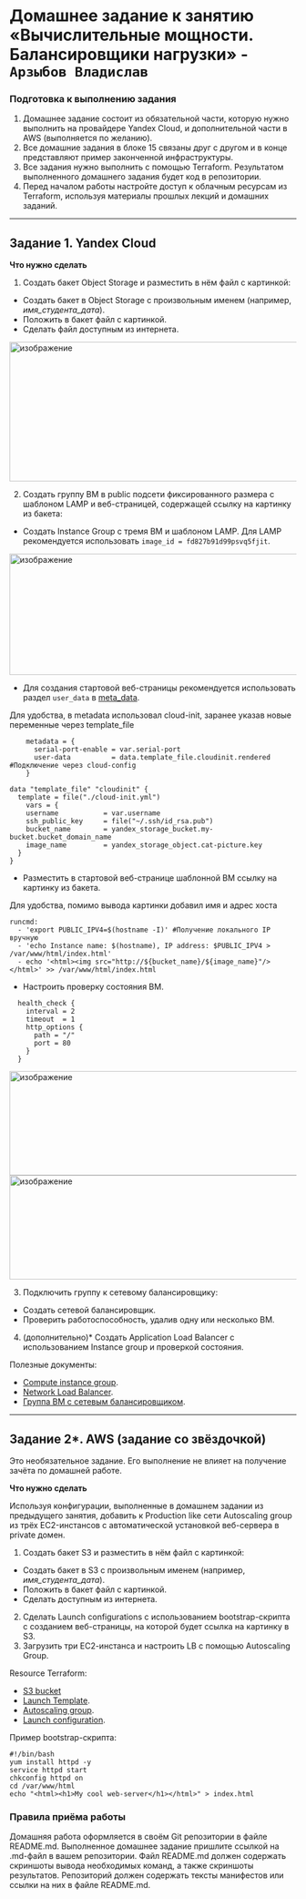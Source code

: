 # Домашнее задание к занятию «Вычислительные мощности. Балансировщики нагрузки»  - `Арзыбов Владислав`

### Подготовка к выполнению задания

1. Домашнее задание состоит из обязательной части, которую нужно выполнить на провайдере Yandex Cloud, и дополнительной части в AWS (выполняется по желанию). 
2. Все домашние задания в блоке 15 связаны друг с другом и в конце представляют пример законченной инфраструктуры.  
3. Все задания нужно выполнить с помощью Terraform. Результатом выполненного домашнего задания будет код в репозитории. 
4. Перед началом работы настройте доступ к облачным ресурсам из Terraform, используя материалы прошлых лекций и домашних заданий.

---
## Задание 1. Yandex Cloud 

**Что нужно сделать**

1. Создать бакет Object Storage и разместить в нём файл с картинкой:

 - Создать бакет в Object Storage с произвольным именем (например, _имя_студента_дата_).
 - Положить в бакет файл с картинкой.
 - Сделать файл доступным из интернета.

<img width="1088" height="245" alt="изображение" src="https://github.com/user-attachments/assets/1ac53a34-6cd8-461f-be2c-c755c2ca2e73" />
 
2. Создать группу ВМ в public подсети фиксированного размера с шаблоном LAMP и веб-страницей, содержащей ссылку на картинку из бакета:

 - Создать Instance Group с тремя ВМ и шаблоном LAMP. Для LAMP рекомендуется использовать `image_id = fd827b91d99psvq5fjit`.

<img width="1364" height="213" alt="изображение" src="https://github.com/user-attachments/assets/95914741-f7a0-485b-aa29-115dc0ac0cf1" />
 
 - Для создания стартовой веб-страницы рекомендуется использовать раздел `user_data` в [meta_data](https://cloud.yandex.ru/docs/compute/concepts/vm-metadata).

Для удобства, в metadata использовал cloud-init, заранее указав новые переменные через template_file

```
    metadata = {
      serial-port-enable = var.serial-port
      user-data          = data.template_file.cloudinit.rendered #Подключение через cloud-config
    }
```
```
data "template_file" "cloudinit" {
  template = file("./cloud-init.yml")
    vars = {
    username           = var.username
    ssh_public_key     = file("~/.ssh/id_rsa.pub")
    bucket_name        = yandex_storage_bucket.my-bucket.bucket_domain_name
    image_name         = yandex_storage_object.cat-picture.key
  }
}
```

 - Разместить в стартовой веб-странице шаблонной ВМ ссылку на картинку из бакета.

Для удобства, помимо вывода картинки добавил имя и адрес хоста 
```
runcmd:
  - 'export PUBLIC_IPV4=$(hostname -I)' #Получение локального IP вручную
  - 'echo Instance name: $(hostname), IP address: $PUBLIC_IPV4 > /var/www/html/index.html'
  - echo '<html><img src="http://${bucket_name}/${image_name}"/></html>' >> /var/www/html/index.html
```

 - Настроить проверку состояния ВМ.

```
  health_check {
    interval = 2
    timeout  = 1
    http_options {
      path = "/"
      port = 80
    }
  }
```

<img width="1022" height="183" alt="изображение" src="https://github.com/user-attachments/assets/fe73a057-cce1-4ce0-b197-ed213d5ae663" />

<img width="1011" height="183" alt="изображение" src="https://github.com/user-attachments/assets/78cc99d3-7e1d-4d47-a79e-c6e4ff6ed26c" />
 
3. Подключить группу к сетевому балансировщику:

 - Создать сетевой балансировщик.
 - Проверить работоспособность, удалив одну или несколько ВМ.
4. (дополнительно)* Создать Application Load Balancer с использованием Instance group и проверкой состояния.

Полезные документы:

- [Compute instance group](https://registry.terraform.io/providers/yandex-cloud/yandex/latest/docs/resources/compute_instance_group).
- [Network Load Balancer](https://registry.terraform.io/providers/yandex-cloud/yandex/latest/docs/resources/lb_network_load_balancer).
- [Группа ВМ с сетевым балансировщиком](https://cloud.yandex.ru/docs/compute/operations/instance-groups/create-with-balancer).

---
## Задание 2*. AWS (задание со звёздочкой)

Это необязательное задание. Его выполнение не влияет на получение зачёта по домашней работе.

**Что нужно сделать**

Используя конфигурации, выполненные в домашнем задании из предыдущего занятия, добавить к Production like сети Autoscaling group из трёх EC2-инстансов с  автоматической установкой веб-сервера в private домен.

1. Создать бакет S3 и разместить в нём файл с картинкой:

 - Создать бакет в S3 с произвольным именем (например, _имя_студента_дата_).
 - Положить в бакет файл с картинкой.
 - Сделать доступным из интернета.
2. Сделать Launch configurations с использованием bootstrap-скрипта с созданием веб-страницы, на которой будет ссылка на картинку в S3. 
3. Загрузить три ЕС2-инстанса и настроить LB с помощью Autoscaling Group.

Resource Terraform:

- [S3 bucket](https://registry.terraform.io/providers/hashicorp/aws/latest/docs/resources/s3_bucket)
- [Launch Template](https://registry.terraform.io/providers/hashicorp/aws/latest/docs/resources/launch_template).
- [Autoscaling group](https://registry.terraform.io/providers/hashicorp/aws/latest/docs/resources/autoscaling_group).
- [Launch configuration](https://registry.terraform.io/providers/hashicorp/aws/latest/docs/resources/launch_configuration).

Пример bootstrap-скрипта:

```
#!/bin/bash
yum install httpd -y
service httpd start
chkconfig httpd on
cd /var/www/html
echo "<html><h1>My cool web-server</h1></html>" > index.html
```
### Правила приёма работы

Домашняя работа оформляется в своём Git репозитории в файле README.md. Выполненное домашнее задание пришлите ссылкой на .md-файл в вашем репозитории.
Файл README.md должен содержать скриншоты вывода необходимых команд, а также скриншоты результатов.
Репозиторий должен содержать тексты манифестов или ссылки на них в файле README.md.
